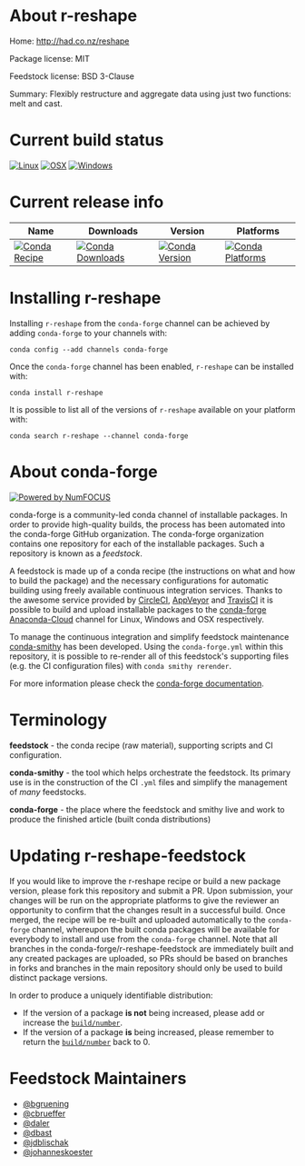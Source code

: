 <!--
# -*- mode: jinja -*-
-->

About r-reshape
===============

Home: http://had.co.nz/reshape

Package license: MIT

Feedstock license: BSD 3-Clause

Summary: Flexibly restructure and aggregate data using  just two functions: melt and cast.



Current build status
====================

[![Linux](https://img.shields.io/circleci/project/github/conda-forge/r-reshape-feedstock/master.svg?label=Linux)](https://circleci.com/gh/conda-forge/r-reshape-feedstock)
[![OSX](https://img.shields.io/travis/conda-forge/r-reshape-feedstock/master.svg?label=macOS)](https://travis-ci.org/conda-forge/r-reshape-feedstock)
[![Windows](https://img.shields.io/appveyor/ci/conda-forge/r-reshape-feedstock/master.svg?label=Windows)](https://ci.appveyor.com/project/conda-forge/r-reshape-feedstock/branch/master)

Current release info
====================

| Name | Downloads | Version | Platforms |
| --- | --- | --- | --- |
| [![Conda Recipe](https://img.shields.io/badge/recipe-r--reshape-green.svg)](https://anaconda.org/conda-forge/r-reshape) | [![Conda Downloads](https://img.shields.io/conda/dn/conda-forge/r-reshape.svg)](https://anaconda.org/conda-forge/r-reshape) | [![Conda Version](https://img.shields.io/conda/vn/conda-forge/r-reshape.svg)](https://anaconda.org/conda-forge/r-reshape) | [![Conda Platforms](https://img.shields.io/conda/pn/conda-forge/r-reshape.svg)](https://anaconda.org/conda-forge/r-reshape) |

Installing r-reshape
====================

Installing `r-reshape` from the `conda-forge` channel can be achieved by adding `conda-forge` to your channels with:

```
conda config --add channels conda-forge
```

Once the `conda-forge` channel has been enabled, `r-reshape` can be installed with:

```
conda install r-reshape
```

It is possible to list all of the versions of `r-reshape` available on your platform with:

```
conda search r-reshape --channel conda-forge
```


About conda-forge
=================

[![Powered by NumFOCUS](https://img.shields.io/badge/powered%20by-NumFOCUS-orange.svg?style=flat&colorA=E1523D&colorB=007D8A)](http://numfocus.org)

conda-forge is a community-led conda channel of installable packages.
In order to provide high-quality builds, the process has been automated into the
conda-forge GitHub organization. The conda-forge organization contains one repository
for each of the installable packages. Such a repository is known as a *feedstock*.

A feedstock is made up of a conda recipe (the instructions on what and how to build
the package) and the necessary configurations for automatic building using freely
available continuous integration services. Thanks to the awesome service provided by
[CircleCI](https://circleci.com/), [AppVeyor](https://www.appveyor.com/)
and [TravisCI](https://travis-ci.org/) it is possible to build and upload installable
packages to the [conda-forge](https://anaconda.org/conda-forge)
[Anaconda-Cloud](https://anaconda.org/) channel for Linux, Windows and OSX respectively.

To manage the continuous integration and simplify feedstock maintenance
[conda-smithy](https://github.com/conda-forge/conda-smithy) has been developed.
Using the ``conda-forge.yml`` within this repository, it is possible to re-render all of
this feedstock's supporting files (e.g. the CI configuration files) with ``conda smithy rerender``.

For more information please check the [conda-forge documentation](https://conda-forge.org/docs/).

Terminology
===========

**feedstock** - the conda recipe (raw material), supporting scripts and CI configuration.

**conda-smithy** - the tool which helps orchestrate the feedstock.
                   Its primary use is in the construction of the CI ``.yml`` files
                   and simplify the management of *many* feedstocks.

**conda-forge** - the place where the feedstock and smithy live and work to
                  produce the finished article (built conda distributions)


Updating r-reshape-feedstock
============================

If you would like to improve the r-reshape recipe or build a new
package version, please fork this repository and submit a PR. Upon submission,
your changes will be run on the appropriate platforms to give the reviewer an
opportunity to confirm that the changes result in a successful build. Once
merged, the recipe will be re-built and uploaded automatically to the
`conda-forge` channel, whereupon the built conda packages will be available for
everybody to install and use from the `conda-forge` channel.
Note that all branches in the conda-forge/r-reshape-feedstock are
immediately built and any created packages are uploaded, so PRs should be based
on branches in forks and branches in the main repository should only be used to
build distinct package versions.

In order to produce a uniquely identifiable distribution:
 * If the version of a package **is not** being increased, please add or increase
   the [``build/number``](https://conda.io/docs/user-guide/tasks/build-packages/define-metadata.html#build-number-and-string).
 * If the version of a package **is** being increased, please remember to return
   the [``build/number``](https://conda.io/docs/user-guide/tasks/build-packages/define-metadata.html#build-number-and-string)
   back to 0.

Feedstock Maintainers
=====================

* [@bgruening](https://github.com/bgruening/)
* [@cbrueffer](https://github.com/cbrueffer/)
* [@daler](https://github.com/daler/)
* [@dbast](https://github.com/dbast/)
* [@jdblischak](https://github.com/jdblischak/)
* [@johanneskoester](https://github.com/johanneskoester/)

